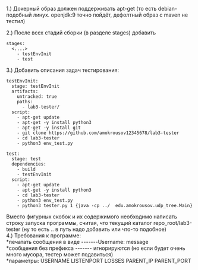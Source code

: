 1.) Докерный образ должен поддерживать apt-get (то есть debian-подобный линух. openjdk:9 точно пойдёт, дефолтный образ с maven не тестил)

2.) После всех стадий сборки (в разделе stages) добавить

````
stages:
  <....>
    - testEnvInit
    - test
````

3.) Добавить описания задач тестирования:


````
testEnvInit:  
  stage: testEnvInit  
  artifacts:  
    untracked: true  
    paths:   
      - lab3-tester/  
  script:  
    - apt-get update  
    - apt-get -y install python3  
    - apt-get -y install git  
    - git clone https://github.com/amokrousov12345678/lab3-tester  
    - cd lab3-tester  
    - python3 env_test.py  

test:  
  stage: test  
  dependencies:  
    - build  
    - testEnvInit  
  script:  
    - apt-get update  
    - apt-get -y install python3  
    - cd lab3-tester  
    - python3 env_test.py  
    - python3 tester.py 1 {java -cp ../  edu.amokrousov.udp_tree.Main}  
````
Вместо фигурных скобок и их содержимого необходимо написать строку запуска программы, считая, что текущий каталог repo_root/lab3-tester (ну то есть .. в путь надо добавить или что-то подобное)  
4.) Требования к программе:  
*печатать сообщения в виде -------Username: message  
*сообщения без префикса ------- игнорируются (но если будет очень много мусора, тестер может подавиться)  
*параметры: USERNAME LISTENPORT LOSSES PARENT_IP PARENT_PORT  
